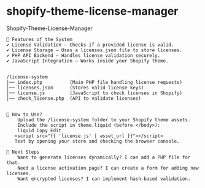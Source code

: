# shopify-theme-license-manager
Shopify-Theme-License-Manager

    🔹 Features of the System
    ✔ License Validation – Checks if a provided license is valid.
    ✔ License Storage – Uses a licenses.json file to store licenses.
    ✔ PHP API Backend – Handles license validation securely.
    ✔ JavaScript Integration – Works inside your Shopify theme.


    /license-system
    │── index.php          (Main PHP file handling license requests)
    │── licenses.json      (Stores valid license keys)
    │── license.js         (JavaScript to check licenses in Shopify)
    │── check_license.php  (API to validate licenses)


    🔹 How to Use?
        Upload the /license-system folder to your Shopify theme assets.
        Include the script in theme.liquid (before </body>):
        liquid Copy Edit
       <script src="{{ 'license.js' | asset_url }}"></script>
       Test by opening your store and checking the browser console.
       
    🔹 Next Steps
        Want to generate licenses dynamically? I can add a PHP file for that.
        Need a license activation page? I can create a form for adding new licenses.
        Want encrypted licenses? I can implement hash-based validation.
